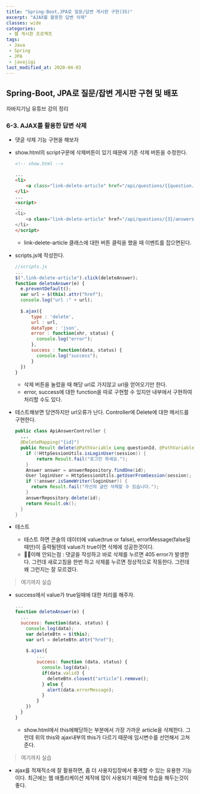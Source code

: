```yaml
---
title: "Spring-Boot,JPA로 질문/답변 게시판 구현(35)"
excerpt: "AJAX를 활용한 답변 삭제"
classes: wide
categories:
 - 웹 게시판 프로젝트
tags:
 - Java
 - Spring
 - JPA
 - javajigi
last_modified_at: 2020-04-03
---
```




## Spring-Boot, JPA로 질문/잡변 게시판 구현 및 배포

자바지기님 유튜브 강의 정리

### 6-3. AJAX를 활용한 답변 삭제

* 댓글 삭제 기능 구현을 해보자

* show.html의 script구문에 삭제버튼이 있기 때문에 기존 삭제 버튼을 수정한다.

  ```html
  <!-- show.html -->
  
  ...
  <li>
      <a class="link-delete-article" href="/api/questions/{{question.id}}/answers/{{id}}">삭제</a>
  </li>
  ...
  <script>
  ...
  <li>
      <a class="link-delete-article" href="/api/questions/{3}/answers/{4}">삭제</a>
  </li>
  </script>
  ```

  * link-delete-article 클래스에 대한 버튼 클릭을 했을 때 이벤트를 잡으면된다.

* scripts.js에 작성한다.

  ```javascript
  //scripts.js
  ...
  $(".link-delete-article").click(deleteAnswer);
  function deleteAnswer(e) {
    e.preventDefault();
    var url = $(this).attr("href");
    console.log("url :" + url);
    
    $.ajax({
        type : 'delete',
        url : url,
        dataType : 'json',
        error : function(xhr, status) {
          console.log("error");
        },
        success : function(data, status) {
          console.log("success");
        }
    })
  }
  ```

  * 삭제 버튼을 눌렀을 때 해당 url로 가지않고 url을 얻어오기만 한다. 
  * error, success에 대한 function을 따로 구현할 수 있지만 내부에서 구현하여 처리할 수도 있다.

* 테스트해보면 당연하지만 url오류가 난다. Controller에 Delete에 대한 메서드를 구현한다.

  ```java
  public class ApiAnswerController {
    ...
    @DeleteMapping("{id}")
    public Result delete(@PathVariable Long questionId, @PathVariable Long id, HttpSession session) {
      if (!HttpSessionUtils.isLoginUser(session)) {
          return Result.fail("로그인 하세요.");
      }
      Answer answer = answerRepository.findOne(id);
      User loginUser = HttpSessionUtils.getUserFromSession(session);
      if (!answer.isSameWriter(loginUser)) {
        return Result.fail("자신의 글만 삭제할 수 있습니다.");
      }
      answerRepository.delete(id);
      return Result.ok();
    }
  }
  ```

* 테스트
  * 테스트 하면 콘솔의 데이터에 value(true or false), errorMessage(false일때만)이 출력될텐데 value가 true이면 삭제에 성공한것이다.
  * :raising_hand_man:이해 안되는점 : 댓글을 작성하고 바로 삭제를 누르면 405 error가 발생한다. 그런데 새로고침을 한번 하고 삭제를 누르면 정상적으로 작동한다. 그런데 왜 그런지는 잘 모르겠다.

> 여기까지 실습

* success에서 value가 true일때에 대한 처리를 해주자.

  ```javascript
  ...
  function deleteAnswer(e) {
    ...
    success: function(data, status) {
      console.log(data);
      var deleteBtn = $(this);
      var url = deleteBtn.attr("href");
      
      $.ajax({
          ...
          success: function (data, status) {
            console.log(data);
            if(data.valid) {
              deleteBtn.closest("article").remove();
            } else {
              alert(data.errorMessage);  
            }
          }
      })
    }
  }
  ```

  * show.html에서 this에해당하는 부분에서 가장 가까운 article을 삭제한다. 그런데 위의 this와 ajax내부의 this가 다르기 때문에 임시변수를 선언해서 고쳐준다.

> 여기까지 실습

* ajax를 적재적소에 잘 활용하면, 좀 더 사용자입장에서 좋게할 수 있는 유용한 기능이다. 최근에는 웹 애플리케이션 제작에 많이 사용되기 때문에 학습을 해두는것이 좋다.